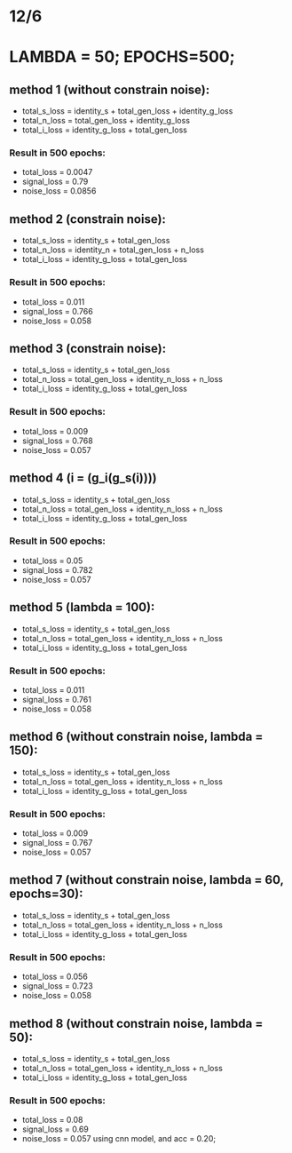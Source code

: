 # 12/6
# LAMBDA = 50; EPOCHS=500;


## method 1 (without constrain noise):

- total_s_loss = identity_s + total_gen_loss + identity_g_loss
- total_n_loss = total_gen_loss + identity_g_loss
- total_i_loss = identity_g_loss + total_gen_loss
### Result in 500 epochs:
- total_loss = 0.0047
- signal_loss = 0.79
- noise_loss = 0.0856

## method 2 (constrain noise):

- total_s_loss = identity_s + total_gen_loss
- total_n_loss = identity_n + total_gen_loss + n_loss
- total_i_loss = identity_g_loss + total_gen_loss

### Result in 500 epochs:

- total_loss = 0.011
- signal_loss = 0.766
- noise_loss = 0.058 


## method 3 (constrain noise):
- total_s_loss = identity_s + total_gen_loss
- total_n_loss = total_gen_loss + identity_n_loss + n_loss
- total_i_loss = identity_g_loss + total_gen_loss

### Result in 500 epochs:

- total_loss = 0.009
- signal_loss = 0.768
- noise_loss = 0.057

## method 4 (i = (g_i(g_s(i))))

- total_s_loss = identity_s + total_gen_loss
- total_n_loss = total_gen_loss + identity_n_loss + n_loss
- total_i_loss = identity_g_loss + total_gen_loss

### Result in 500 epochs:

- total_loss = 0.05
- signal_loss = 0.782
- noise_loss = 0.057

## method 5 (lambda = 100):
- total_s_loss = identity_s + total_gen_loss
- total_n_loss = total_gen_loss + identity_n_loss + n_loss
- total_i_loss = identity_g_loss + total_gen_loss

### Result in 500 epochs:

- total_loss = 0.011
- signal_loss = 0.761
- noise_loss = 0.058

## method 6 (without constrain noise, lambda = 150):
- total_s_loss = identity_s + total_gen_loss
- total_n_loss = total_gen_loss + identity_n_loss + n_loss
- total_i_loss = identity_g_loss + total_gen_loss

### Result in 500 epochs:

- total_loss = 0.009
- signal_loss = 0.767
- noise_loss = 0.057

## method 7 (without constrain noise, lambda = 60, epochs=30):
- total_s_loss = identity_s + total_gen_loss
- total_n_loss = total_gen_loss + identity_n_loss + n_loss
- total_i_loss = identity_g_loss + total_gen_loss

### Result in 500 epochs:

- total_loss = 0.056
- signal_loss = 0.723
- noise_loss = 0.058

## method 8 (without constrain noise, lambda = 50):
- total_s_loss = identity_s + total_gen_loss
- total_n_loss = total_gen_loss + identity_n_loss + n_loss
- total_i_loss = identity_g_loss + total_gen_loss

### Result in 500 epochs:

- total_loss = 0.08
- signal_loss = 0.69
- noise_loss = 0.057
using cnn model, and acc = 0.20;

